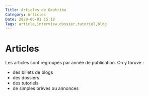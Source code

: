 ```yaml
---
Title: Articles de Geotribu
Category: Articles
Date: 2020-06-01 15:18
Tags: article,interview,dossier,tutoriel,blog
---
```


# Articles

Les articles sont regroupés par année de publication. On y toruve :

* des billets de blogs
* des dossiers
* des tutoriels
* de simples brèves ou annonces
